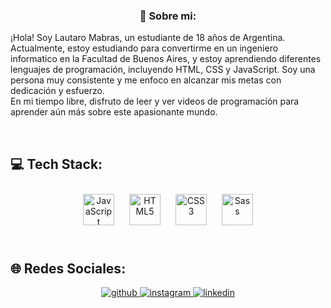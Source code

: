 ### <div align="center">🚀 Sobre mi:
¡Hola! Soy Lautaro Mabras, un estudiante de 18 años de Argentina. Actualmente, estoy estudiando para convertirme en un ingeniero informatico en la Facultad de Buenos Aires, y estoy aprendiendo diferentes lenguajes de programación, incluyendo HTML, CSS y JavaScript. Soy una persona muy consistente y me enfoco en alcanzar mis metas con dedicación y esfuerzo.<br>En mi tiempo libre, disfruto de leer y ver videos de programación para aprender aún más sobre este apasionante mundo.</div>  
  

<br/>  


## 💻 Tech Stack: 
<div align="center">  
<a href="https://www.javascript.com/" target="_blank"><img style="margin: 10px" src="https://profilinator.rishav.dev/skills-assets/javascript-original.svg" alt="JavaScript" height="50" /></a>  
<a href="https://en.wikipedia.org/wiki/HTML5" target="_blank"><img style="margin: 10px" src="https://profilinator.rishav.dev/skills-assets/html5-original-wordmark.svg" alt="HTML5" height="50" /></a>  
<a href="https://www.w3schools.com/css/" target="_blank"><img style="margin: 10px" src="https://profilinator.rishav.dev/skills-assets/css3-original-wordmark.svg" alt="CSS3" height="50" /></a>  
<a href="https://sass-lang.com/" target="_blank"><img style="margin: 10px" src="https://profilinator.rishav.dev/skills-assets/sass-original.svg" alt="Sass" height="50" /></a>  
</div>  

<br/>  


## 🌐 Redes Sociales: 
<div align="center">
<a href="https://github.com/LautaroMabrass" target="_blank">
<img src=https://img.shields.io/badge/github-%2324292e.svg?&style=for-the-badge&logo=github&logoColor=white alt=github style="margin-bottom: 5px;" />
</a>
<a href="https://instagram.com/lautimabras" target="_blank">
<img src=https://img.shields.io/badge/instagram-%23000000.svg?&style=for-the-badge&logo=instagram&logoColor=white alt=instagram style="margin-bottom: 5px;" />
</a>
<a href="https://linkedin.com/in/lautaro-mabras-1b6245274/" target="_blank">
<img src=https://img.shields.io/badge/linkedin-%231E77B5.svg?&style=for-the-badge&logo=linkedin&logoColor=white alt=linkedin style="margin-bottom: 5px;" />
</a>  
</div>  

<br />
